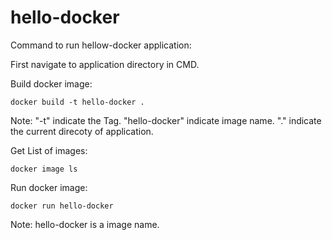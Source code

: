# hello-docker

Command to run hellow-docker application:

First navigate to application directory in CMD.

Build docker image:

  ``` docker build -t hello-docker . ```

Note: "-t" indicate the Tag. "hello-docker" indicate image name. "." indicate the current direcoty of application.

Get List of images:

  ``` docker image ls ```

Run docker image:

  ``` docker run hello-docker ```

Note: hello-docker is a image name.
